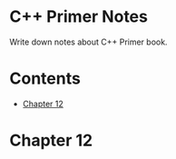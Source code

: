C++ Primer Notes
============================

Write down notes about C++ Primer book.


Contents
========

* [Chapter 12](#chapter_12)


Chapter 12
=========

